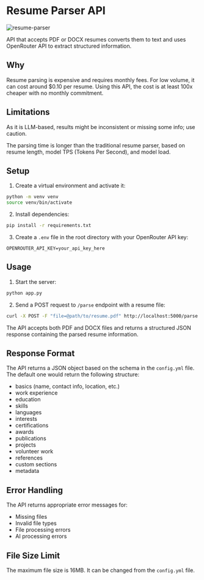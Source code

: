# Resume Parser API

![resume-parser](https://github.com/user-attachments/assets/97bd4fe5-7e7f-43dc-9e60-71b0ed54877e)

API that accepts PDF or DOCX resumes converts them to text and uses OpenRouter API to extract structured information.

## Why

Resume parsing is expensive and requires monthly fees. For low volume, it can cost around $0.10 per resume. Using this API, the cost is at least 100x cheaper with no monthly commitment.

## Limitations
As it is LLM-based, results might be inconsistent or missing some info; use caution.

The parsing time is longer than the traditional resume parser, based on resume length, model TPS (Tokens Per Second), and model load.

## Setup

1. Create a virtual environment and activate it:

```bash
python -m venv venv
source venv/bin/activate
```

2. Install dependencies:
```bash
pip install -r requirements.txt
```

3. Create a `.env` file in the root directory with your OpenRouter API key:
```
OPENROUTER_API_KEY=your_api_key_here
```

## Usage

1. Start the server:
```bash
python app.py
```

2. Send a POST request to `/parse` endpoint with a resume file:
```bash
curl -X POST -F "file=@path/to/resume.pdf" http://localhost:5000/parse
```

The API accepts both PDF and DOCX files and returns a structured JSON response containing the parsed resume information.

## Response Format

The API returns a JSON object based on the schema in the `config.yml` file. The default one would return the following structure:
- basics (name, contact info, location, etc.)
- work experience
- education
- skills
- languages
- interests
- certifications
- awards
- publications
- projects
- volunteer work
- references
- custom sections
- metadata

## Error Handling

The API returns appropriate error messages for:
- Missing files
- Invalid file types
- File processing errors
- AI processing errors

## File Size Limit

The maximum file size is 16MB. It can be changed from the `config.yml` file.

